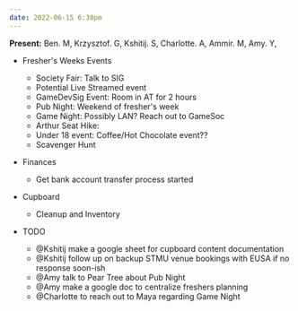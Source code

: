 ```yaml
---
date: 2022-06-15 6:30pm
---
```


**Present:** Ben. M, Krzysztof. G, Kshitij. S, Charlotte. A, Ammir. M, Amy. Y,

- Fresher's Weeks Events

  - Society Fair: Talk to SIG
  - Potential Live Streamed event
  - GameDevSig Event: Room in AT for 2 hours
  - Pub Night: Weekend of fresher's week
  - Game Night: Possibly LAN? Reach out to GameSoc
  - Arthur Seat Hike:
  - Under 18 event: Coffee/Hot Chocolate event??
  - Scavenger Hunt

- Finances

  - Get bank account transfer process started

- Cupboard

  - Cleanup and Inventory

- TODO
  - @Kshitij make a google sheet for cupboard content documentation
  - @Kshitij follow up on backup STMU venue bookings with EUSA if no response soon-ish
  - @Amy talk to Pear Tree about Pub Night
  - @Amy make a google doc to centralize freshers planning
  - @Charlotte to reach out to Maya regarding Game Night
